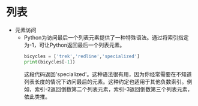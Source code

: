列表
===
-   元素访问
    -   Python为访问最后一个列表元素提供了一种特殊语法。通过将索引指定为-1，可让Python返回最后一个列表元素。
        ``` python
        bicycles = ['trek','redline','specialized']
        print(bicycles[-1])
        ```
        这段代码返回'specialized'。这种语法很有用，因为你经常需要在不知道列表长度的情况下访问最后的元素。这种约定也适用于其他负数索引。例如，索引-2返回倒数第二个列表元素，索引-3返回倒数第三个列表元素，依此类推。